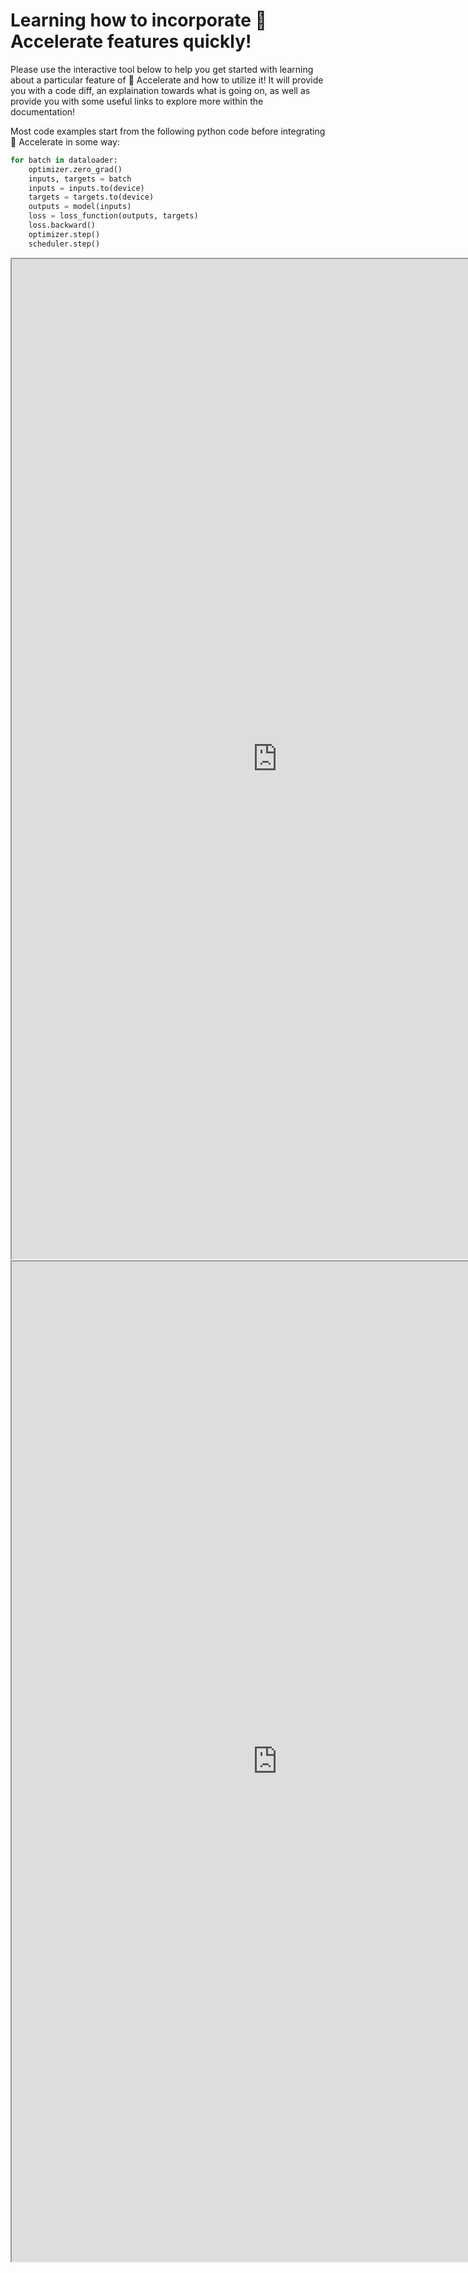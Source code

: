 <!--Copyright 2022 The HuggingFace Team. All rights reserved.

Licensed under the Apache License, Version 2.0 (the "License"); you may not use this file except in compliance with
the License. You may obtain a copy of the License at

http://www.apache.org/licenses/LICENSE-2.0

Unless required by applicable law or agreed to in writing, software distributed under the License is distributed on
an "AS IS" BASIS, WITHOUT WARRANTIES OR CONDITIONS OF ANY KIND, either express or implied. See the License for the
specific language governing permissions and limitations under the License.

⚠️ Note that this file is in Markdown but contain specific syntax for our doc-builder (similar to MDX) that may not be
rendered properly in your Markdown viewer.
-->

# Learning how to incorporate 🤗 Accelerate features quickly!

Please use the interactive tool below to help you get started with learning about a particular 
feature of 🤗 Accelerate and how to utilize it! It will provide you with a code diff, an explaination
towards what is going on, as well as provide you with some useful links to explore more within
the documentation!

Most code examples start from the following python code before integrating 🤗 Accelerate in some way:

```python
for batch in dataloader:
    optimizer.zero_grad()
    inputs, targets = batch
    inputs = inputs.to(device)
    targets = targets.to(device)
    outputs = model(inputs)
    loss = loss_function(outputs, targets)
    loss.backward()
    optimizer.step()
    scheduler.step()
```

<div class="block dark:hidden">
	<iframe 
        src="https://muellerzr-accelerate-examples.hf.space?__theme=light"
        width="850"
        height="1600"
    ></iframe>
</div>
<div class="hidden dark:block">
    <iframe 
        src="https://muellerzr-accelerate-examples.hf.space?__theme=dark"
        width="850"
        height="1600"
    ></iframe>
</div>
